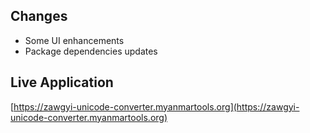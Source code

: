 ## Changes

* Some UI enhancements
* Package dependencies updates

## Live Application

[https://zawgyi-unicode-converter.myanmartools.org](https://zawgyi-unicode-converter.myanmartools.org)
